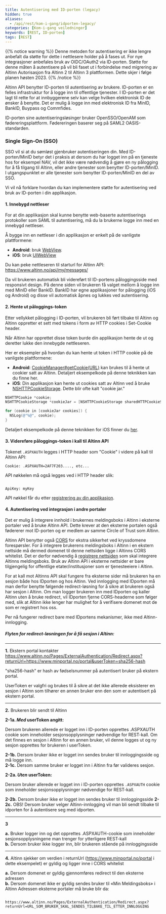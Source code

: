 ```yaml
---
title: Autentisering med ID-porten (legacy)
hidden: true
aliases:
  - /api/rest/kom-i-gang/idporten-legacy/
categories: [Kom-i-gang veiledninger]
keywords: [REST, ID-porten]
tags: [REST]
---
```


{{% notice warning  %}}
Denne metoden for autentisering er ikke lengre anbefalt da støtte for dette i nettlesere holder på å fases ut. For nye integrasjoner anbefales bruk av OIDC/OAuth2 via ID-porten.
Støtte for denne måten å autentisere på vil bli faset ut i forbindelse med migrering av Altinn Autorisasjon fra Altinn 2 til Altinn 3 plattformen. Dette skjer i følge planen høsten 2023. 
{{% /notice %}}

Altinn API benytter ID-porten til autentisering av brukere. ID-porten er en felles infrastruktur for å logge inn til offentlige tjenester.
I ID-porten er det lagt til rette for at innbyggerene selv kan velge hvilken elektronisk ID de ønsker å benytte.
Det er mulig å logge inn med elektronisk ID fra MinID, BankID, Buypass og Commfides.

ID-porten sine autentiseringsløsinger bruker OpenSSO/OpenAM som fødereringsplattform. Fødereringen baserer seg på SAML2 OASIS-standarden.

### Single Sign-On (SSO)

SSO vil si at du sømløst gjenbruker autentiseringen din. Med ID-porten/MinID betyr det i praksis at dersom du har logget inn på en tjeneste hos for eksempel NAV,
vil det ikke være nødvendig å gjøre en ny pålogging for å få tilgang til Altinn, eller andre tjenester som benytter ID-porten/MinID.
I utgangspunktet er alle tjenester som benytter ID-porten/MinID en del av SSO.

Vi vil nå forklare hvordan du kan implementere støtte for autentisering ved bruk av ID-porten i din applikasjon.

#### 1. Innebygd nettleser

For at din applikasjon skal kunne benytte web-baserte autentiserings protokoller som SAML til autentisering, må du la brukerne logge inn med en innebygd nettleser.

Å bygge inn en nettleser i din applikasjon er enkelt på de vanligste plattformene:

- **Android**: bruk [WebView](http://developer.android.com/guide/webapps/webview.html).
- **iOS**: bruk [UIWebView](http://developer.apple.com/library/ios/#DOCUMENTATION/StringsTextFonts/Conceptual/TextAndWebiPhoneOS/DisplayWebContent/DisplayWebContent.html)

Du kan peke nettleseren til starturl for Altinn API: https://www.altinn.no/api/my/messages/

Da vil brukeren automatisk bli videreført til ID-portens påloggingsside med responsivt design.
På denne siden vil brukeren få valget mellom å logge inn med MinID eller BankID.
BankID har egne applikasjoner for pålogging (iOS og Android) og disse vil automatisk åpnes og lukkes ved autentisering.

#### 2. Hente ut påloggings-token

Etter vellykket pålogging i ID-porten, vil brukeren bli ført tilbake til Altinn og Altinn oppretter et sett med tokens i form av HTTP cookies i Set-Cookie header.

Når Altinn har opprettet disse token burde din applikasjon hente de ut og deretter lukke den innebygde nettleseren.

Her er eksempler på hvordan du kan hente ut token i HTTP cookie på de vanligste plattformene:

- **Android**: [CookieManager#getCookie(URL)](http://developer.android.com/reference/android/webkit/CookieManager.html#getCookie(java.lang.String)) kan brukes
 til å hente ut cookier satt av Altinn. Detaljert eksempelkode på denne teknikken kan du finne her.
- **iOS**: Din applikasjon kan hente ut cookies satt av Altinn ved å bruke
 [NSHTTPCookieStorage](http://developer.apple.com/library/mac/#documentation/Cocoa/Reference/Foundation/Classes/NSHTTPCookieStorage_Class/Reference/Reference.html).
 Dette blir ofte kalt "cookie jar."

```objectivec
NSHTTPCookie *cookie;
NSHTTPCookieStorage *cookieJar = [NSHTTPCookieStorage sharedHTTPCookieStorage];

for (cookie in [cookieJar cookies]) {
  NSLog(@"%@", cookie);
}
```

Detaljert eksempelkode på denne teknikken for iOS finner du [her](https://sites.google.com/site/oauthgoog/oauth-practices/mobile-apps-for-complex-login-systems/samplecode).

#### 3. Videreføre påloggings-token i kall til Altinn API

Tokenet `.ASPXAUTH` legges i HTTP header som "Cookie" i videre på kall til Altinn API:

```HTTP
Cookie: .ASPXAUTH=2AF7F203...., etc...
```

API nøkkelen må også legges ved i HTTP header slik:

```HTTP

ApiKey: myKey
```

API nøkkel får du etter [registrering av din applikasjon](../../kom-i-gang/#registrer-din-applikasjon).

#### 4. Autentisering ved integrasjon i andre portaler

Det er mulig å integrere innhold i brukernes meldingsboks i Altinn i eksterne portaler ved å bruke Altinn API.
Dette krever at den eksterne portalen også fødererer mot ID-porten og er medlem av samme Circle of Trust som Altinn.

Altinn API benytter også [CORS](http://enable-cors.org/) for ekstra sikkerhet ved kryssdomene forespørsler.
For å integrere brukerens meldingsboks i Altinn i en ekstern nettside må dermed domenet til denne nettsiden ligge i Altinns CORS whitelist.
Det er derfor nødvendig å [registrere nettsiden](../../kom-i-gang/#registrer-din-applikasjon) som skal integrere Altinns meldingsboks.
Bruk av Altinn API i eksterne nettsider er bare tilgjengelig for offentlige etater/institusjoner som er tjenesteeiere i Altinn.

For at kall mot Altinns API skal fungere fra eksterne sider må brukeren ha en sesjon både hos IDporten og hos Altinn. Ved innlogging med IDporten må man derfor benytte følgende redirect-løsning
for å sikre at brukeren også har sesjon i Altinn. Om man logger brukeren inn med IDporten og kaller Altinn uten å bruke redirect, vil IDporten fjerne CORS-headerne som følger med,
slik at Altinn ikke lenger har mulighet for å verifisere domenet mot de som er registrert hos oss.

Per nå fungerer redirect bare med IDportens mekanismer, ikke med Altinn-innlogging.

##### Flyten for redirect-løsningen for å få sesjon i Altinn:

---

**1.** Ekstern portal kontakter https://www.altinn.no/Pages/ExternalAuthentication/Redirect.aspx?returnUrl=https://www.minportal.no/portal&userToken=sha256-hash

"sha256-hash" er hash av fødselsnummer på autentisert bruker på ekstern portal.

UserToken er valgfri og brukes til å sikre at det ikke allerede eksisterer en sesjon i Altinn som tilhører en annen bruker enn den som er autentisert på ekstern portal. 

---

**2.** Brukeren blir sendt til Altinn

**2-1a. _Med_ userToken angitt:**

Dersom brukeren allerede er logget inn i ID-porten opprettes .ASPXAUTH cookie som inneholder sesjonsopplysninger nødvendige for REST-kall.
Om det finnes en sesjon i Altinn for en annen bruker, vil denne logges ut og ny sesjon opprettes for brukeren i userToken. 

**2-1b.** Dersom bruker ikke er logget inn sendes bruker til innloggingsside og må logge inn.  
**2-1c.** Dersom samme bruker er logget inn i Altinn fra før valideres sesjon.

**2-2a. _Uten_ userToken:**

Dersom bruker allerede er logget inn i ID-porten opprettes `.ASPXAUTH` cookie som inneholder sesjonsopplysninger nødvendige for REST-kall. 

**2-2b.** Dersom bruker ikke er logget inn sendes bruker til innloggingsside
**2-2c.** OBS! Dersom bruker velger Altinn-innlogging vil man bli sendt tilbake til idporten for å autentisere seg med idporten.  

---

**3**

**a.** Bruker logger inn og det opprettes .ASPXAUTH-cookie som inneholder sesjonsopplysningene man trenger for ytterligere REST-kall     
**b.** Dersom bruker ikke logger inn, blir brukeren stående på innloggingsside

---

**4.** Altinn sjekker om verdien i returnUrl (https://www.minportal.no/portal i dette eksempelet) er gyldig og ligger inne i CORS whitelist

**a.** Dersom domenet er gyldig gjennomføres redirect til den eksterne adressen  
**b.** Dersom domenet ikke er gyldig sendes bruker til «Min Meldingsboks» i Altinn Adressen eksterne portaler må bruke blir da:

```

https://www.altinn.no/Pages/ExternalAuthentication/Redirect.aspx?returnUrl=URL_SOM_BRUKER_SKAL_SENDES_TILBAKE_TIL_ETTER_INNLOGGING
```





